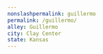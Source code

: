 ```yaml
---
﻿nonslashpermalink: guillermo
permalink: /guillermo/
alley: Guillermo
city: Clay Center
state: Kansas
---
```

